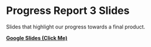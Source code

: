 # Progress Report 3 Slides

Slides that highlight our progress towards a final product.

[**Google Slides (Click Me)**](https://drive.google.com/open?id=1_QjnVBa18QjCM7rzX_N4geD7lekv2IRtm0PoWVWbiXI)
